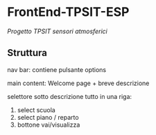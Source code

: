 # FrontEnd-TPSIT-ESP

*Progetto TPSIT sensori atmosferici*

## Struttura

nav bar:
contiene pulsante options

main content:
Welcome page + breve descrizione

selettore sotto descrizione tutto in una riga:
1. select scuola
2. select piano / reparto
3. bottone vai/visualizza